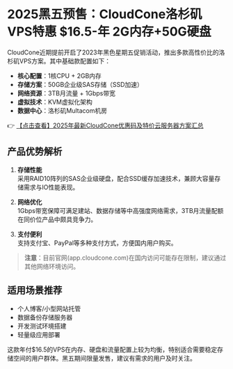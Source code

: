 # 2025黑五预售：CloudCone洛杉矶VPS特惠 $16.5-年 2G内存+50G硬盘

CloudCone近期提前开启了2023年黑色星期五促销活动，推出多款高性价比的洛杉矶VPS方案。其中基础款配置如下：

- **核心配置**：1核CPU + 2GB内存
- **存储方案**：50GB企业级SAS存储（SSD加速）
- **网络资源**：3TB月流量 + 1Gbps带宽
- **虚拟技术**：KVM虚拟化架构
- **数据中心**：洛杉矶Multacom机房

👉 [【点击查看】2025年最新CloudCone优惠码及特价云服务器方案汇总](https://bit.ly/Cloudcone)

## 产品优势解析

1. **存储性能**  
   采用RAID10阵列的SAS企业级硬盘，配合SSD缓存加速技术，兼顾大容量存储需求与IO性能表现。

2. **网络优化**  
   1Gbps带宽保障可满足建站、数据存储等中高强度网络需求，3TB月流量配额在同价位产品中颇具竞争力。

3. **支付便利**  
   支持支付宝、PayPal等多种支付方式，方便国内用户购买。

> **注意**：目前官网(app.cloudcone.com)在国内访问可能存在限制，建议通过其他网络环境访问。

## 适用场景推荐

- 个人博客/小型网站托管
- 数据备份存储服务器
- 开发测试环境搭建
- 轻量级应用部署

这款年付$16.5的VPS在内存、硬盘和流量配置上较为均衡，特别适合需要稳定存储空间的用户群体。黑五期间限量发售，建议有需求的用户及时关注。